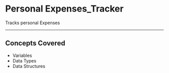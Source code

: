 # Personal Expenses_Tracker

Tracks personal Expenses

---

## Concepts Covered

- Variables
- Data Types
- Data Structures
